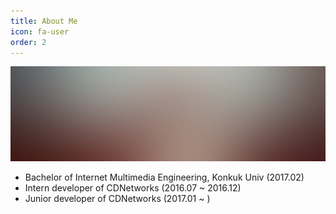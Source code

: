 ```yaml
---
title: About Me
icon: fa-user
order: 2
---
```


!['profile'](assets/images/pic08.jpg)
* Bachelor of Internet Multimedia Engineering, Konkuk Univ (2017.02)
* Intern developer of CDNetworks (2016.07 ~ 2016.12)
* Junior developer of CDNetworks (2017.01 ~ )


